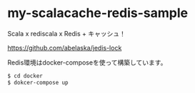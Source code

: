 # my-scalacache-redis-sample

Scala x rediscala x Redis + キャッシュ！

https://github.com/abelaska/jedis-lock

Redis環境はdocker-composeを使って構築しています。

```sh
$ cd docker
$ dokcer-compose up
```
